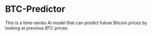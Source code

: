 # BTC-Predictor

This is a time-series AI model that can predict future Bitcoin prices by looking at previous BTC prices.
